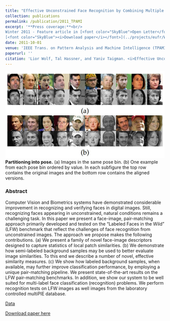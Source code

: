 ```yaml
---
title: "Effective Unconstrained Face Recognition by Combining Multiple Descriptors and Learned Background Statistics"
collection: publications
permalink: /publication/2011_TPAMI
excerpt: '**Press coverage:**<br/>
Winter 2011 - Feature article in [<font color="SkyBlue">Open Letter</font>](https://www.openu.ac.il/newsletter-eng/previous.html), The Open University of Israel Magazine. [<font color="SkyBlue">Available online</font>](https://www.openu.ac.il/newsletter-eng/2011-1/computers_sights.html). <br/><br/>
[<font color="SkyBlue"><i>Download paper</i></font>](../projects/eufr/WolfHassnerTaigman_TPAMI2011.pdf)'
date: 2011-10-01
venue: 'IEEE Trans. on Pattern Analysis and Machine Intelligence (TPAMI), 33(10)'
paperurl: ''
citation: 'Lior Wolf, Tal Hassner, and Yaniv Taigman. <i>Effective Unconstrained Face Recognition by Combining Multiple Descriptors and Learned Background Statistics.</i> IEEE Trans. on Pattern Analysis and Machine Intelligence (TPAMI), 33(10), 2011.'
---
```


<img src='../projects/eufr/teaser.jpg'><br/>
<b>Partitioning into pose.</b> (a) Images in the same pose bin. (b) One example from each pose bin ordered by value. In each subfigure the top row contains the original images and the bottom row contains the aligned versions. 

### Abstract
Computer Vision and Biometrics systems have demonstrated considerable improvement in recognizing and verifying faces in digital images. Still, recognizing faces appearing in unconstrained, natural conditions remains a challenging task. In this paper we present a face-image, pair-matching approach primarily developed and tested on the “Labeled Faces in the Wild” (LFW) benchmark that reflect the challenges of face recognition from unconstrained images. The approach we propose makes the following contributions. (a) We present a family of novel face-image descriptors designed to capture statistics of local patch similarities. (b) We demonstrate how semi-labeled background samples may be used to better evaluate image similarities. To this end we describe a number of novel, effective similarity measures. (c) We show how labeled background samples, when available, may further improve classification performance, by employing a unique pair-matching pipeline. We present state-of-the-art results on the LFW pair-matching benchmarks. In addition, we show our system to be well suited for multi-label face classification (recognition) problems. We perform recognition tests on LFW images as well images from the laboratory controlled multiPIE database.


[Data](../projects/lfwa/index.html)

[Download paper here](../projects/eufr/WolfHassnerTaigman_TPAMI2011.pdf)

